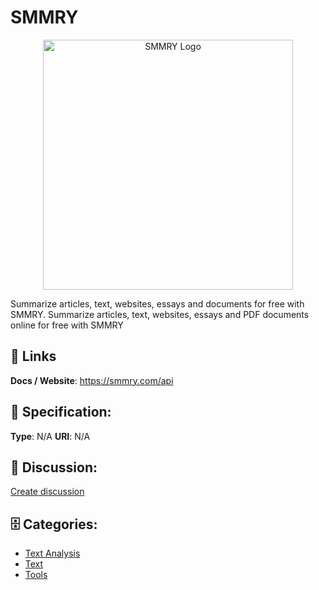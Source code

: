# SMMRY
<p align="center">
    <img width="400" src="https://raw.githubusercontent.com/apis-list/apis-list/main/apis/smmry/logo_256x256.png" alt="SMMRY Logo"/>
</p>

Summarize articles, text, websites, essays and documents for free with SMMRY. Summarize articles, text, websites, essays and PDF documents online for free with SMMRY

##  🔗 Links
**Docs / Website**: https://smmry.com/api

## 🧬 Specification:
**Type**:  N/A 
**URI**:  N/A 

## 💬 Discussion:
[Create discussion](https://github.com/apis-list/apis-list/discussions/new)

## 🗄️ Categories:
- [Text Analysis](https://github.com/apis-list/apis-list#text-analysis)
- [Text](https://github.com/apis-list/apis-list#text)
- [Tools](https://github.com/apis-list/apis-list#tools)



